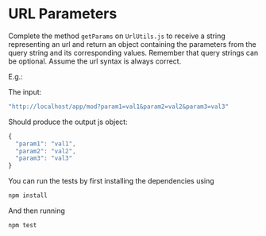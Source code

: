 # URL Parameters

Complete the method `getParams` on `UrlUtils.js` to receive a string representing an url and return an object containing the parameters from the query string and its corresponding values.
Remember that query strings can be optional. Assume the url syntax is always correct.

E.g.:

The input:

```js
"http://localhost/app/mod?param1=val1&param2=val2&param3=val3"
```

Should produce the output js object:

```js
{
  "param1": "val1",
  "param2": "val2",
  "param3": "val3"
}
```

You can run the tests by first installing the dependencies using

```bash
npm install
```

And then running

```bash
npm test
```
